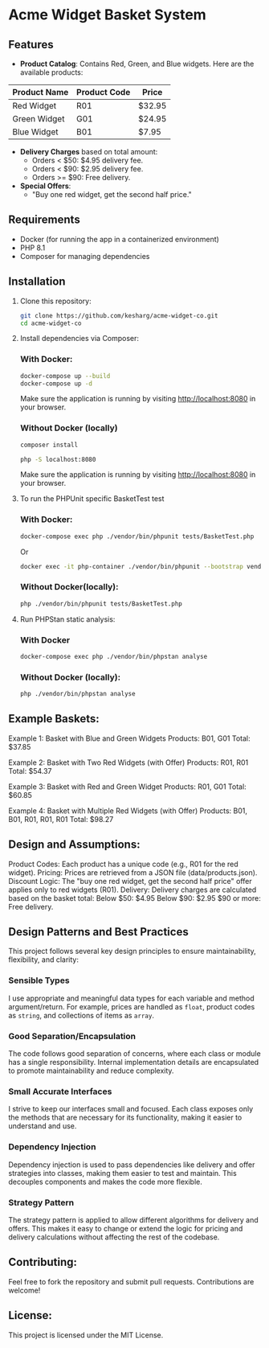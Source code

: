 # Acme Widget Basket System

## Features

- **Product Catalog**: Contains Red, Green, and Blue widgets.
  Here are the available products:

| **Product Name** | **Product Code** | **Price** |
| ---------------- | ---------------- | --------- |
| Red Widget       | R01              | $32.95    |
| Green Widget     | G01              | $24.95    |
| Blue Widget      | B01              | $7.95     |

- **Delivery Charges** based on total amount:
  - Orders < $50: $4.95 delivery fee.
  - Orders < $90: $2.95 delivery fee.
  - Orders >= $90: Free delivery.
- **Special Offers**:
  - "Buy one red widget, get the second half price."

## Requirements

- Docker (for running the app in a containerized environment)
- PHP 8.1
- Composer for managing dependencies

## Installation

1. Clone this repository:

   ```bash
   git clone https://github.com/kesharg/acme-widget-co.git
   cd acme-widget-co
   ```

2. Install dependencies via Composer:

    ### With Docker:

    ```bash
    docker-compose up --build
    docker-compose up -d

    ```

    Make sure the application is running by visiting [http://localhost:8080](http://localhost:8080) in your browser.

    ### Without Docker (locally)

    ```bash
    composer install

    php -S localhost:8080

    ```
    Make sure the application is running by visiting [http://localhost:8080](http://localhost:8080) in your browser.


3. To run the PHPUnit specific BasketTest test

      ### With Docker:

      ```bash
      docker-compose exec php ./vendor/bin/phpunit tests/BasketTest.php

      ```

      Or

      ```bash
      docker exec -it php-container ./vendor/bin/phpunit --bootstrap vendor/autoload.php tests/BasketTest.php

      ```

      ### Without Docker(locally):

      ```bash
      php ./vendor/bin/phpunit tests/BasketTest.php
      
      ```

4. Run PHPStan static analysis:

      ### With Docker

      ```bash
      docker-compose exec php ./vendor/bin/phpstan analyse
      ```

      ### Without Docker (locally):

      ```bash
      php ./vendor/bin/phpstan analyse
      ```
## Example Baskets:
Example 1: Basket with Blue and Green Widgets
Products: B01, G01
Total: $37.85

Example 2: Basket with Two Red Widgets (with Offer)
Products: R01, R01
Total: $54.37

Example 3: Basket with Red and Green Widget
Products: R01, G01
Total: $60.85

Example 4: Basket with Multiple Red Widgets (with Offer)
Products: B01, B01, R01, R01, R01
Total: $98.27

## Design and Assumptions:
Product Codes: Each product has a unique code (e.g., R01 for the red widget).
Pricing: Prices are retrieved from a JSON file (data/products.json).
Discount Logic: The "buy one red widget, get the second half price" offer applies only to red widgets (R01).
Delivery: Delivery charges are calculated based on the basket total:
Below $50: $4.95
Below $90: $2.95
$90 or more: Free delivery.
## Design Patterns and Best Practices

This project follows several key design principles to ensure maintainability, flexibility, and clarity:

### Sensible Types
I use appropriate and meaningful data types for each variable and method argument/return. For example, prices are handled as `float`, product codes as `string`, and collections of items as `array`.

### Good Separation/Encapsulation
The code follows good separation of concerns, where each class or module has a single responsibility. Internal implementation details are encapsulated to promote maintainability and reduce complexity.

### Small Accurate Interfaces
I strive to keep our interfaces small and focused. Each class exposes only the methods that are necessary for its functionality, making it easier to understand and use.

### Dependency Injection
Dependency injection is used to pass dependencies like delivery and offer strategies into classes, making them easier to test and maintain. This decouples components and makes the code more flexible.

### Strategy Pattern
The strategy pattern is applied to allow different algorithms for delivery and offers. This makes it easy to change or extend the logic for pricing and delivery calculations without affecting the rest of the codebase.

## Contributing:
Feel free to fork the repository and submit pull requests. Contributions are welcome!

## License:
This project is licensed under the MIT License.

